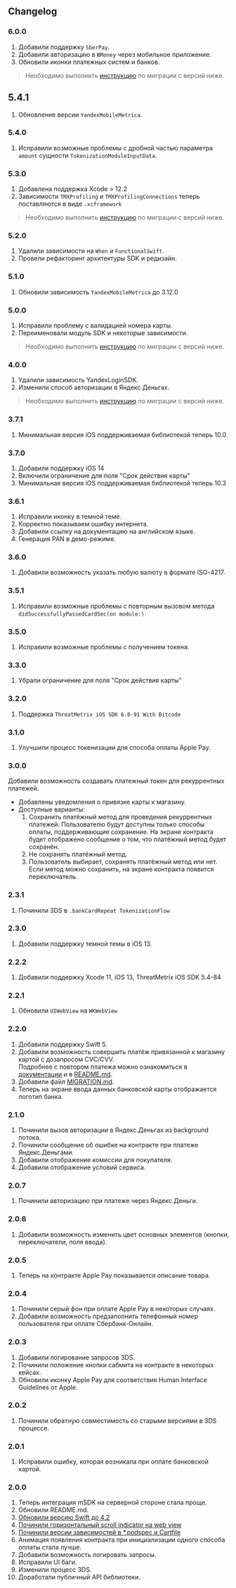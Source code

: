 ## Changelog

### 6.0.0

1. Добавили поддержку `SberPay`.
2. Добавили авторизацию в `ЮMoney` через мобильное приложение.
3. Обновили иконки платежных систем и банков.

> Необходимо выполнить [инструкцию](https://github.com/yoomoney/yookassa-payments-swift/blob/master/MIGRATION.md) по миграции с версий ниже.

## 5.4.1

1. Обновление версии `YandexMobileMetrica`.

### 5.4.0

1. Исправили возможные проблемы с дробной частью параметра `amount` сущности `TokenizationModuleInputData`.

### 5.3.0

1. Добавлена поддержка Xcode > 12.2
2. Зависимости `TMXProfiling` и `TMXProfilingConnections` теперь поставляются в виде `.xcframework`

> Необходимо выполнить [инструкцию](https://github.com/yoomoney/yookassa-payments-swift/blob/master/MIGRATION.md) по миграции с версий ниже.

### 5.2.0

1. Удалили зависимости на `When` и `FunctionalSwift`.
2. Провели рефакторинг архитектуры SDK и редизайн.

### 5.1.0

1. Обновили зависимость `YandexMobileMetrica` до 3.12.0

### 5.0.0

1. Исправили проблему с валидацией номера карты.
2. Переименовали модуль SDK и некоторые зависимости.

> Необходимо выполнить [инструкцию](https://github.com/yoomoney/yookassa-payments-swift/blob/master/MIGRATION.md) по миграции с версий ниже.

### 4.0.0

1. Удалили зависимость YandexLoginSDK.
2. Изменили способ авторизации в Яндекс.Деньгах.

> Необходимо выполнить [инструкцию](https://github.com/yoomoney/yookassa-payments-swift/blob/master/MIGRATION.md) по миграции с версий ниже.

### 3.7.1

1. Минимальная версия iOS поддерживаемая библиотекой теперь 10.0

### 3.7.0

1. Добавили поддержку iOS 14
2. Включили ограничение для поля "Срок действия карты"
3. Минимальная версия iOS поддерживаемая библиотекой теперь 10.3

### 3.6.1

1. Исправили иконку в темной теме.
2. Корректно показываем ошибку интернета.
3. Добавили ссылку на документацию на английском языке.
4. Генерация PAN в демо-режиме.

### 3.6.0

1. Добавили возможность указать любую валюту в формате ISO-4217.

### 3.5.1

1. Исправили возможные проблемы с повторным вызовом метода `didSuccessfullyPassedCardSec(on module:)`

### 3.5.0

1. Исправили возможные проблемы с получением токена.

### 3.3.0

1. Убрали ограничение для поля "Срок действия карты"

### 3.2.0

1. Поддержка `ThreatMetrix iOS SDK 6.0-91 With Bitcode`

### 3.1.0

1. Улучшили процесс токенизации для способа оплаты Apple Pay.

### 3.0.0

Добавили возможность создавать платежный токен для рекуррентных платежей.

- Добавлены уведомления о привязке карты к магазину.
- Доступные варианты:
   1. Сохранить платёжный метод для проведения рекуррентных платежей. Пользователю будут доступны только способы оплаты, поддерживающие сохранение. На экране контракта будет отображено сообщение о том, что платёжный метод будет сохранён.
   2. Не сохранять платёжный метод.
   3. Пользователь выбирает, сохранять платёжный метод или нет. Если метод можно сохранить, на экране контракта появится переключатель.

### 2.3.1

1. Починили 3DS в `.bankCardRepeat TokenizationFlow`

### 2.3.0

1. Добавили поддержку темной темы в iOS 13.

### 2.2.2

1. Добавили поддержку Xcode 11, iOS 13, ThreatMetrix iOS SDK 5.4-84

### 2.2.1

1. Обновили `UIWebView` на `WKWebView`

### 2.2.0

1. Добавили поддержку Swift 5.
2. Добавили возможность совершить платёж привязанной к магазину картой с дозапросом CVC/CVV.\
   Подробнее с повтором платежа можно ознакомиться в
   [документации](https://yookassa.ru/developers/payments/recurring-payments) и в
   [README.md](https://github.com/yoomoney/yookassa-payments-swift/blob/master/README.md).
3. Добавили файл [MIGRATION.md](https://github.com/yoomoney/yookassa-payments-swift/blob/master/MIGRATION.md).
4. Теперь на экране ввода данных банковской карты отображается логотип банка.

### 2.1.0

1. Починили вызов авторизации в Яндекс.Деньгах из background потока.
2. Починили сообщение об ошибке на контракте при платеже Яндекс.Деньгами.
3. Добавили отображение комиссии для покупателя.
4. Добавили отображение условий сервиса.

### 2.0.7

1. Починили авторизацию при платеже через Яндекс.Деньги.

### 2.0.6

1. Добавили возможность изменить цвет основных элементов (кнопки, переключатели, поля ввода).

### 2.0.5

1. Теперь на контракте Apple Pay показывается описание товара.

### 2.0.4

1. Починили серый фон при оплате Apple Pay в некоторых случаях.
2. Добавили возможность предзаполнить телефонный номер пользователя при оплате Сбербанк-Онлайн.

### 2.0.3

1. Добавили логирование запросов 3DS.
2. Починили положение кнопки сабмита на контракте в некоторых кейсах.
3. Обновили иконку Apple Pay для соответствия Human Interface Guidelines от Apple. 

### 2.0.2

1. Починили обратную совместимость со старыми версиями в 3DS процессе.

### 2.0.1

1. Исправили ошибку, которая возникала при оплате банковской картой.

### 2.0.0

1. Теперь интеграция mSDK на серверной стороне стала проще.
2. Обновили README.md.
3. [Обновили версию Swift до 4.2](https://github.com/yoomoney/yookassa-payments-swift/issues/22)
4. [Починили горизонтальный scroll indicator на web view](https://github.com/yoomoney/yookassa-payments-swift/issues/13)
5. [Починили версии зависимостей в *.podspec и Cartfile](https://github.com/yoomoney/yookassa-payments-swift/issues/27)
6. Анимация появления контракта при инициализации одного способа оплаты стала лучше.
7. Добавили возможность логировать запросы.
8. Исправили UI баги.
9. Изменили процесс 3DS.
10. Доработали публичный API библиотеки.
